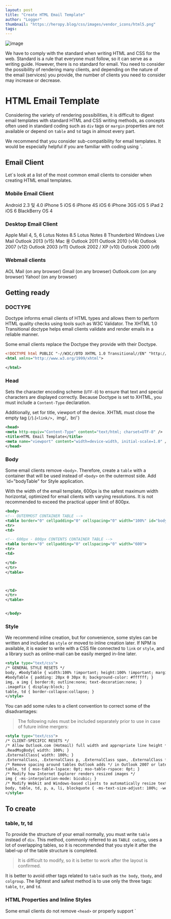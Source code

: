 ```yaml
---
layout: post
title: "Create HTML Email Template"
author: "Logger"
thumbnail: "https://heropy.blog/css/images/vendor_icons/html5.png"
tags: 
---
```



![image](https://heropy.blog/css/images/vendor_icons/html5.png)

We have to comply with the standard when writing HTML and CSS for the web.
Standard is a rule that everyone must follow, so it can serve as a writing guide.
However, there is no standard for email.
You need to consider the possibility of rendering many clients, and depending on the nature of the email (services) you provide, the number of clients you need to consider may increase or decrease.

# HTML Email Template

Considering the variety of rendering possibilities, it is difficult to digest email templates with standard HTML and CSS writing methods, as concepts often used in standard coding such as `div` tags or `margin` properties are not available or depend on `table` and `td` tags in almost every part.

We recommend that you consider sub-compatibility for email templates.
It would be especially helpful if you are familiar with coding using `<table>.

## Email Client

Let`s look at a list of the most common email clients to consider when creating HTML email templates.

### Mobile Email Client

Android 2.3 및 4.0
iPhone 5 iOS 6
iPhone 4S iOS 6
iPhone 3GS iOS 5
iPad 2 iOS 6
BlackBerry OS 4

### Desktop Email Client

Apple Mail 4, 5, 6
Lotus Notes 8.5
Lotus Notes 8
Thunderbird
Windows Live Mail
Outlook 2013 (v15)
Mac 용 Outlook 2011
Outlook 2010 (v14)
Outlook 2007 (v12)
Outlook 2003 (v11)
Outlook 2002 / XP (v10)
Outlook 2000 (v9)

### Webmail clients

AOL Mail (on any browser)
Gmail (on any browser)
Outlook.com (on any browser)
Yahoo! (on any browser)

## Getting ready

### DOCTYPE

Doctype informs email clients of HTML types and allows them to perform HTML quality checks using tools such as W3C Validator.
The XHTML 1.0 Transitional doctype helps email clients validate and render emails in a reliable manner.

Some email clients replace the Doctype they provide with their Doctype.

```xml
<!DOCTYPE html PUBLIC "-//W3C//DTD XHTML 1.0 Transitional//EN" "http://www.w3.org/TR/xhtml1/DTD/xhtml1-transitional.dtd">
<html xmlns="http://www.w3.org/1999/xhtml">

</html>

```

### Head

Sets the character encoding scheme (`UTF-8`) to ensure that text and special characters are displayed correctly.
Because Doctype is set to XHTML, you must include a `Content-Type` declaration.

Additionally, set for title, viewport of the device.
XHTML must close the empty tag (`/`).(`<link/>, `img/`, `br/`)

```xml
<head>
<meta http-equiv="Content-Type" content="text/html; charset=UTF-8" />
<title>HTML Email Template</title>
<meta name="viewport" content="width=device-width, initial-scale=1.0" />
</head>

```

### Body

Some email clients remove `<body>`.
Therefore, create a `table` with a container that will be used instead of `<body>` on the outermost side.
Add `id="bodyTable" for Style application.

With the width of the email template, 600px is the safest maximum width horizontal, optimized for email clients with varying resolutions.
It is not recommended to exceed the practical upper limit of 800px.

```xml
<body>
<!-- OUTERMOST CONTAINER TABLE -->
<table border="0" cellpadding="0" cellspacing="0" width="100%" id="bodyTable">
<tr>
<td>

<!-- 600px - 800px CONTENTS CONTAINER TABLE -->
<table border="0" cellpadding="0" cellspacing="0" width="600">
<tr>
<td>

</td>
</tr>
</table>



</td>
</tr>
</table>


</body>

```

### Style

We recommend inline creation, but for convenience, some styles can be written and included as `style` or moved to inline creation later.
If NPM is available, it is easier to write with a CSS file connected to `link` or `style`, and a library such as online-mail can be easily merged in-line later.

```xml
<style type="text/css">
/* GENERAL STYLE RESETS */
body, #bodyTable { width:100% !important; height:100% !important; margin:0; padding:0; }
#bodyTable { padding: 20px 0 30px 0; background-color: #ffffff; }
img, a img { border:0; outline:none; text-decoration:none; }
.imageFix { display:block; }
table, td { border-collapse:collapse; }
</style>

```

You can add some rules to a client convention to correct some of the disadvantages:

> The following rules must be included separately prior to use in case of future inline mergers:

```xml
<style type="text/css">
/* CLIENT-SPECIFIC RESETS */
/* Allow Outlook.com (Hotmail) full width and appropriate line height */
.ReadMsgBody{ width: 100%; }
.ExternalClass{ width: 100%; }
.ExternalClass, .ExternalClass p, .ExternalClass span, .ExternalClass font, .ExternalClass td, .ExternalClass div { line-height: 100%; }
/* Remove spacing around tables Outlook adds */ in Outlook 2007 or later
table, td { mso-table-lspace: 0pt; mso-table-rspace: 0pt; }
/* Modify how Internet Explorer renders resized images */
img { -ms-interpolation-mode: bicubic; }
/* Modify Webkit and Windows-based clients to automatically resize text */
body, table, td, p, a, li, blockquote { -ms-text-size-adjust: 100%; -webkit-text-size-adjust: 100%; }
</style>

```

## To create

### table, tr, td

To provide the structure of your email normally, you must write `table` instead of `div`.
This method, commonly referred to as `TABLE coding`, uses a lot of overlapping tables, so it is recommended that you style it after the label-up of the table structure is completed.

> It is difficult to modify, so it is better to work after the layout is confirmed.

It is better to avoid other tags related to `table` such as `the body`, `tbody`, and `colgroup`.
The lightest and safest method is to use only the three tags: `table`, `tr`, and `td`.

### HTML Properties and Inline Styles

Some email clients do not remove `<head>` or properly support `<style>.
Therefore, it is recommended that you structure the table with HTML properties.

In particular, it is recommended that `<table>` be initialized as follows:

```undefined
<table border="0" cellpadding="0" cellspacing="0" width="100%"></table>



```

<table><thead><tr><th>property</th><th>value</th><th>meaning</th></tr></thead><tbody><tr><td>
 border</td><td><code>`1`</code><br><code>`0`</code></td><td>Presence of line</td></tr><tr
>
<td>cellpadding</td><td>Pixels</td><td>Inner margin of cell (td)</td></tr><tr><td>cellspacing</td><td>Pixels
 </td><td>Width between cells</td></tr><tr><td>width</td><td>Pixels<br><code>`%`</code></
td><td>Width of table</td></tr></tbody></table>


 

<table><thead><tr><th>property</th><th>value</th><th>meaning</th></tr></thead><tbody><tr><td>
 align</td><td><code>`left`</code><br><code>`right`</code><br><code>`center`</code><br><code>
 `justify`</code><br><code>`char`</code></td><td>Align the contents of the cell horizontally</td></tr><tr><td>valign</
td><td><code>`top`</code><br><code>`middle`</code><br><code>`bottom`</code><br><code>`baseline`
 </code></td><td>Vertical alignment of the cell contents</td></tr><tr><td>bgcolor</td><td>HEX Colors</td><td>
 Color(ex&gt; <code>`#ffffff`</code>)</td></tr><tr><td>width</td><td>Pixels<br><code>`%`</
 code></td><td>Horizontal width of cell</td></tr><tr><td>height</td><td>Pixels<br><code>`%`</code><
 /td><td>cell's vertical width</td></tr></tbody></table>


 

Inline style refers to creating a style with HTML attributes, such as `<td style="color: #ff0000;">".
This is useful and recommended if you do not support `<style> properly.

> Because inline styles have high style priorities, they are often overwritten when mixed with '<style>' or external CSS files.

### Nested Table

In many cases, the `colspan` and `rowspan` attributes are not supported.
Therefore, you should avoid merging (Merge) cells as follows:

![image](https://heropy.blog/images/screenshot/html_email_template_table_colspan.jpg)

```undefined
<table border="0" cellpadding="0" cellspacing="0" width="100%">
<tr>
<td></td>
<td></td>
<td></td>
</tr>
<tr>
<td></td>
<td colspan="2"></td>
</tr>
<tr>
<td colspan="3"></td>
</tr>
</table>



```

You can nest tables to create the same effect as merged.
It`s more complex, but it`s safely rendered on almost every email client.

![image](https://heropy.blog/images/screenshot/html_email_template_table_nested.jpg)

```xml
<table border="" cellpadding="0" cellspacing="0" width="100%">
<tr>
<td>
<table border="" cellpadding="0" cellspacing="0" width="100%">
<tr>
<td></td>
<td></td>
<td></td>
</tr>
</table>


</td>
</tr>
<tr>
<td>
<table border="" cellpadding="0" cellspacing="0" width="100%">
<tr>
<td></td>
<td></td>
</tr>
</table>


</td>
</tr>
<tr>
<td>
<table border="" cellpadding="0" cellspacing="0" width="100%">
<tr>
<td></td>
</tr>
</table>


</td>
</tr>
</table>



```

### Color

For compatibility, use Hexadecimal Colors, which write like `#ffffff`.
Colors such as RGB, RGBA, and HSV are not supported by all email clients.

> Be careful not to use abbreviations such as '#fff'.

Use HTML `bgcolor` properties rather than CSS `background` properties.

```xml
<td bgcolor="#ff0000"></td>

```

### Single Class

Do not write multiple values of the `class` property.
You must create one single value.

```xml
<!-- MULTIPLE VALUES -->
<td class="table-data description bold"></td>

<!-- SINGLE VALUE -->
<td class="description"></td>

```

### CSS Properties

Do not use CSS shortening properties as follows.

```css
td {
font: 16px / 1.4 Arial, sans-serif;
}

```

Use individual properties.

```css
td {
font-size: 16px;
line-height: 1.4;
font-family: Arial, sans-serif;
}

```

### Image

You can use the image in HTML email, but there are a few caveats.

- Use absolute path
- Keep capacity below 250kb
- Enter width/length width (width, height)
- Enter alternate text (alt)

Please enter `width`, `height`, and `alt` properties for some email clients that remove images.

```xml
<img src="http://via.placeholder.com/200x100" alt="Some image" width="200" height="100">

```

In many cases, `<table>` is not suitable for reactive layouts, so it is written with a fixed layout, and some email clients are modified to display the width of the device regardless of the width specified.
In this case, you can fix the problem by inserting images of the same width as the specified width.

This is simply used to maintain the width of the specified table, so it is not displayed on the screen as follows:

```undefined
<td style="font-size: 0; line-height: 0; height: 0;" height="0">
<img alt="" src="http://via.placeholder.com/600x1" style="display: block;" width="600" height="0"/>
</td>

```

The following email layout was identified by Desktop Gmail (Chrome):

![image](https://heropy.blog/images/screenshot/html_email_template_desktop.jpg)

The layout identified by Mobile Gmail (Android) has changed.
If the result is not intended, there may be problems such as changing the text line or arbitrarily adjusting the width of each cell.

![image](https://heropy.blog/images/screenshot/html_email_template_mobile.jpg)

When you insert a fixed image, it can be displayed the same as the layout you saw on Desktop.
However, you should consider the overall screen reduction.

> If it was based on 600px, the overall screen reduction would not be a problem.

![image](https://heropy.blog/images/screenshot/html_email_template_mobile_use_to_fixed_image.jpg)

### Margins

`margin` of CSS is not available.
Instead, you can create margins with the width of the cell and the `padding`.

When using `padding`, you must complete the top, bottom, left, and right values.

```xml
<td style="padding: 0 0 30px 0"></td>

```

It may be a little uncomfortable, but in fact, the safest way is to use individual attributes as follows:

```xml
<td style="padding-top: 0; padding-right: 0; padding-bottom: 30px; padding-left: 0;"></td>

```

If you use SCSS as a CSS Pre-processor, you can write it conveniently using the nested properties.

```undefined
td {
padding: {
top: 0;
right: 0;
bottom: 30px;
left: 0;
}
}

```

When utilizing external margins other than internal margins, add empty cells to the margin location (to be used as margins).
Empty cells are blank characters (`)

```xml
<!-- HORIZONTAL MARGIN 30px -->
<td width="30" style="font-size: 0; line-height: 0;">
```

### Text

It is safer to use it with tags that contain styles such as `font`, `b`, `i`, and `u`.

```xml
<style type="text/css">
.bold {
font-weight: bold;
}
</style>
<td>
HTML <b class="bold">email</b> template
</td>

```

Combining style with `<font>` is the best way to ensure that the link`s primary color, blue, never appears.

```xml
<td>
<a href="https://google.com" target="_blank" style="color: #ff0000;"><font color="#ff0000">GOOGLE</font></a>
</td>

```

But `p`, `h1`, `h2`... Do not use the same paragraph, title tag.
This is rendered without style consistency across email clients and is very difficult to modify.

> In most cases, you can write '<td>.

### Conditional Comments

The keyword `mso` (Microsoft Outlook) can be used for conditional annotations.

```xml
<td>
<!--[if mso]>
OUTLOOK CONTENTS
<![endif]-->
<!--[if !mso]>
NON-OUTLOOK CONTENTS
<![endif]-->
<!--[if (gte mso 9)|(IE)]>
GREATER THAN EQUAL OUTLOOK 9 or INTERNET EXPLORER
<![endif]-->
</td>

```

- Outlook 2000: Version 9
- Outlook 2002: Version 10
- Outlook 2003: Version 11
- Outlook 2007: Version 12
- Outlook 2010: Version 14
- Outlook 2013: Version 15

<table><thead><tr><th style="text-align:center">symbol</th><th style="text-align:center">meaning</th><th style="text- align:center">example</th><th style="text-align:center">example interpretation</th></tr></thead><tbody><tr><td style="text-align :center"><code>`!`</code></td><td style="text-align:center">negative<br>(not)</td><td style="text-align: center"><code>`&lt;!--[if !IE]&gt;&lt;![endif]--&gt;`</code></td><td style="text-align:center"> Without IE browser</td></tr><tr><td style="text-align:center"><code>`lt`</code></td><td style="text-align :center">Small, less than<br>(less than)</td><td style="text-align:center"><code>`&lt;!--[if lt IE 9]&gt;&lt;! [endif]--&gt;`</code></td><td style="text-align:center">Under IE9</td></tr><tr><td style="text-align: center"><code>`lte`</code></td><td style="text-align:center">Less than or equal to, less than <br>(less than equal)</td><td style= "text-align:center"><code>`&lt;!--[if lte IE 8]&gt;&lt;![endif]--&gt;`</code></td><td style="text -align:center">IE8 or less</td></tr><tr><td style="text-align:center"><code>`gt`</code></td><td st yle="text-align:center">greater than <br>(greater than)</td><td style="text-align:center"><code>`&lt;!--[if gt IE 6 ]&gt;&lt;![endif]--&gt;`</code></td><td style="text-align:center">IE6 exceeded</td></tr><tr><td style ="text-align:center"><code>`gte`</code></td><td style="text-align:center">greater than equal<br>(greater than equal)</td><td style="text-align:center"><code>`&lt;!--[if gte IE 7]&gt;&lt;![endif]--&gt;`</code></td> <td style="text-align:center">IE7 or later</td></tr><tr><td style="text-align:center"><code>`&amp;`</code></td><td style="text-align:center">and<br>(and)</td><td style="text-align:center"><code>`&lt;!--[if (gt IE 6) &amp; (lte IE 9)]&gt;&lt;![endif]--&gt;`</code></td><td style="text-align:center">Over IE6 ~ Below IE9</td></ tr><tr><td style="text-align:center"><code>`|`</code></td><td style="text-align:center"> or <br>(or) </td><td style="text-align:center">-</td><td style="text-align:center">-</td></tr></tbody></table>


 

### Bulletproof Buttons

In many cases, an image button has been used for tables.
However, the Image button creates a critical issue where the link does not work when the email client removes the use of the image.
In this case, there is a solution through Microsoft Vector Markup Language (VML).

```xml
<td>
<!--[if mso]>
<v:roundrect xmlns:v="urn:schemas-microsoft-com:vml" xmlns:w="urn:schemas-microsoft-com:office:word" href="https://google.com" style="height: 40px; v-text-anchor: middle; width:200px;
<w:anchorlock/>
<center style="color:#147e94;font-family:sans-serif;font-size:13px;font-weight:bold;">Button</center>
</v:roundrect>
<![endif]-->
<a href="https://google.com"
style="background-color: #2bcae3; border: 1px solid #1caeba; border-radius: 20px; color: #147e94; display: inline-block; font-family: sans-serif; font-size: 13px; font-weight
</td>

```

There is an easier way to consider sub-compatibility.
However, the entire area of the button cannot be set to a link range.

```xml
<td bgcolor="#2bcae3" align="center" width="200" style="border: 1px solid #1caeba; border-radius: 20px; -webkit-text-size-adjust: none;">
<a href="https://google.com" style="color: #147e94; font-family: sans-serif; font-size: 13px; font-weight: bold; line-height: 40px; text-decoration: none;"><font color="#147e94">Button</
</td>

```

![image](https://heropy.blog/images/screenshot/html_email_template_bulletproof_button.jpg)

## Verification

Examine the document you worked on in the W3C Validator.
If you are not familiar with XHTML, you should especially look at the test results.

# References

https://templates.mailchimp.com/development/html/
https://webdesign.tutsplus.com/tutorials/what-you-should-know-about-html-email--webdesign-12908
https://www.campaignmonitor.com/css/text-fonts/font-face/
https://litmus.com/community/learning/13-foundations-email-coding-101